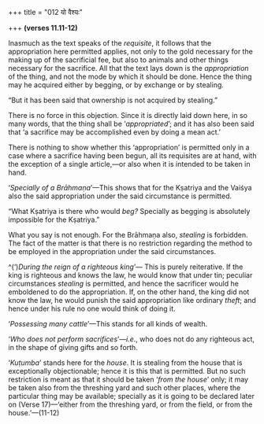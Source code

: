 +++
title = "012 यो वैश्यः"

+++
**(verses 11.11-12)**

Inasmuch as the text speaks of the *requisite*, it follows that the
appropriation here permitted applies, not only to the gold necessary for
the making up of the sacrificial fee, but also to animals and other
things necessary for the sacrifice. All that the text lays down is the
*appropriation* of the thing, and not the mode by which it should be
done. Hence the thing may he acquired either by begging, or by exchange
or by stealing.

“But it has been said that ownership is not acquired by stealing.”

There is no force in this objection. Since it is directly laid down
here, in so many words, that the thing shall be ‘*appropriated*’; and it
has also been said that ‘a sacrifice may be accomplished even by doing a
mean act.’

There is nothing to show whether this ‘appropriation’ is permitted only
in a case where a sacrifice having been begun, all its requisites are at
hand, with the exception of a single article,—or also when it is
intended to be taken in hand.

‘*Specially of a Brāhmaṇa*’—This shows that for the Kṣatriya and the
Vaiśya also the said appropriation under the said circumstance is
permitted.

“What Kṣatriya is there who would *beg?* Specially as begging is
absolutely impossible for the Kṣatriya.”

What you say is not enough. For the Brāhmaṇa also, *stealing* is
forbidden. The fact of the matter is that there is no restriction
regarding the method to be employed in the appropriation under the said
circumstances.

^(‘)*During the reign of a righteous king*’— This is purely reiterative.
If the king is righteous and knows the law, he would know that under
tin; peculiar circumstances *stealing* is permitted, and hence the
sacrificer would he emboldened to do the appropriation. If, on the other
hand, the king did not know the law, he would punish the said
appropriation like ordinary *theft*; and hence under his rule no one
would think of doing it.

‘*Possessing many cattle*’—This stands for all kinds of wealth.

‘*Who does not perform sacrifices*’—*i.e*., who does not do any
righteous act, in the shape of giving gifts and so forth.

‘*Kuṭumba*’ stands here for the *house*. It is stealing from the house
that is exceptionally objectionable; hence it is this that is permitted.
But no such restriction is meant as that it should be taken ‘*from* *the
house*’ only; it may be taken also from the threshing yard and such
other places, where the particular thing may be available; specially as
it is going to be declared later on (Verse 17)—‘either from the
threshing yard, or from the field, or from the house.’—(11-12)


